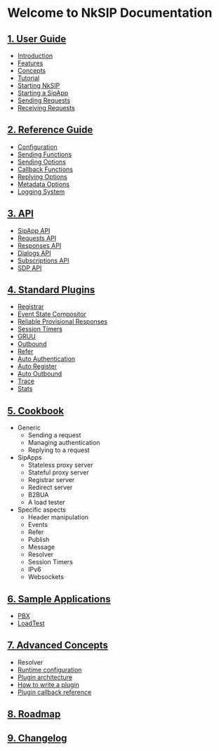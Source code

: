 # Welcome to NkSIP Documentation

## [1. User Guide](guide/README.md)
* [Introduction](guide/introduction.md)
* [Features](guide/features.md)
* [Concepts](guide/concepts.md)
* [Tutorial](guide/tutorial.md)
* [Starting NkSIP](guide/start_nksip.md)
* [Starting a SipApp](guide/start_a_sipapp.md)
* [Sending Requests](guide/sending_requests.md)
* [Receiving Requests](guide/receiving_requests.md)


## [2. Reference  Guide](reference/README.md)
* [Configuration](reference/configuration.md)
* [Sending Functions](reference/sending_functions.md)
* [Sending Options](reference/sending_options.md)
* [Callback Functions](reference/callback_functions.md)
* [Replying Options](reference/reply_options.md)
* [Metadata Options](reference/metadata.md)
* [Logging System](reference/log.md)

## [3. API](api/README.md)
* [SipApp API](api/sipapp.md)
* [Requests API](api/requests.md)
* [Responses API](api/responses.md)
* [Dialogs API](api/dialogs.md)
* [Subscriptions API](api/subscriptions.md)
* [SDP API](api/sdp.md)

## [4. Standard Plugins](plugins/README.md)
* [Registrar](plugins/registrar.md)
* [Event State Compositor](plugins/event_compositor.md)
* [Reliable Provisional Responses](plugins/100rel.md)
* [Session Timers](plugins/timers.md)
* [GRUU](plugins/gruu.md)
* [Outbound](plugins/outbound.md)
* [Refer](plugins/refer.md)
* [Auto Authentication](plugins/auto_auth.md)
* [Auto Register](plugins/auto_register.md)
* [Auto Outbound](plugins/auto_outbound.md)
* [Trace](plugins/trace.md)
* [Stats](plugins/stats.md)

## [5. Cookbook](cookbook/README.md)
* Generic
	* Sending a request
	* Managing authentication
	* Replying to a request
* SipApps
	* Stateless proxy server
	* Stateful proxy server
	* Registrar server
	* Redirect server
	* B2BUA
	* A load tester
* Specific aspects
	* Header manipulation
	* Events
	* Refer
	* Publish
	* Message
	* Resolver
	* Session Timers
	* IPv6
	* Websockets

## [6. Sample Applications](samples/README.md)
* [PBX](samples/pbx.md)
* [LoadTest](samples/loadtest.md)

## [7. Advanced Concepts](advanced/README.md)
* Resolver
* [Runtime configuration](advanced/runtime_configuration.md)
* [Plugin architecture](advanced/plugin_architecture.md)
* [How to write a plugin](advanced/write_a_plugin.md)
* [Plugin callback reference](advanced/plugin_callbacks.md)

## [8. Roadmap](roadmap.md)

## [9. Changelog](changelog.md)
